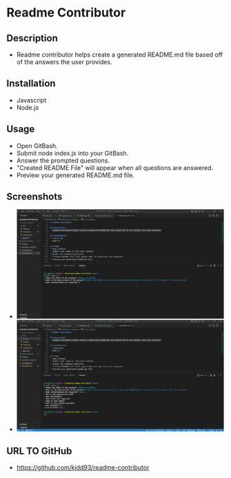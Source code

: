 # Readme Contributor

## Description
* Readme contributor helps create a generated README.md file based off of the answers the user provides.

## Installation 
* Javascript
* Node.js

## Usage
* Open GitBash.
* Submit node index.js into your GitBash.
* Answer the prompted questions.
* "Created README File" will appear when all questions are answered.
* Preview your generated README.md file.

## Screenshots
* ![alt text](/utils/images/Screenshot.png)
* ![alt text](/utils/images/Screenshot2.png)

## URL TO GitHub
* https://github.com/kidd93/readme-contributor


